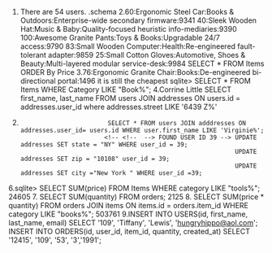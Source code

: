 1. There are 54 users.  .schema
2.60:Ergonomic Steel Car:Books & Outdoors:Enterprise-wide secondary firmware:9341
  40:Sleek Wooden Hat:Music & Baby:Quality-focused heuristic info-mediaries:9390
  100:Awesome Granite Pants:Toys & Books:Upgradable 24/7 access:9790
  83:Small Wooden Computer:Health:Re-engineered fault-tolerant adapter:9859
  25:Small Cotton Gloves:Automotive, Shoes & Beauty:Multi-layered modular service-desk:9984         SELECT * FROM Items ORDER By Price
3.76:Ergonomic Granite Chair:Books:De-engineered bi-directional portal:1496
     it is still the cheapest                                                  sqlite> SELECT * FROM Items WHERE Category LIKE "Book%";
4.Corrine Little
                                                                              SELECT first_name, last_name FROM users JOIN addresses ON users.id = addresses.user_id where addresses.street LIKE '6439 Z%'
5.                             SELECT * FROM users JOIN adddresses ON addresses.user_id= users.id WHERE user.first_name LIKE 'Virginie%';
                              <!-- <!--  --> FOUND USER ID 39 --> UPDATE addresses SET state = "NY" WHERE user_id = 39;
                                                                  UPDATE addresses SET zip = "10108" user_id = 39;
                                                                  UPDATE addresses SET city ="New York " WHERE user_id =39;
6.sqlite> SELECT SUM(price) FROM Items WHERE category LIKE "tools%";
24605
7. SELECT SUM(quantity) FROM orders;
2125
8. SELECT SUM(price * quantity) FROM orders JOIN items ON items.id = orders.item_id WHERE category LIKE "books%";  503761
9.INSERT INTO USERS(id, first_name, last_name, email) SELECT '109', 'Tiffany', 'Lewis', 'hungryhippo@aol.com';
  INSERT INTO ORDERS(id, user_id, item_id, quantity, created_at) SELECT '12415', '109', '53', '3','1991';



